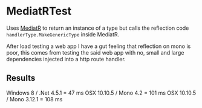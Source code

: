 # MediatRTest

Uses [MediatR](https://github.com/jbogard/MediatR) to return an instance of a type but calls the reflection code `handlerType.MakeGenericType` inside MediatR.

After load testing a web app I have a gut feeling that reflection on mono is poor, this comes from testing the said web app with no, small and large dependencies injected into a http route handler.

## Results

Windows 8 / .Net 4.5.1 = 47 ms
OSX 10.10.5 / Mono 4.2 = 101 ms
OSX 10.10.5 / Mono 3.12.1 = 108 ms
